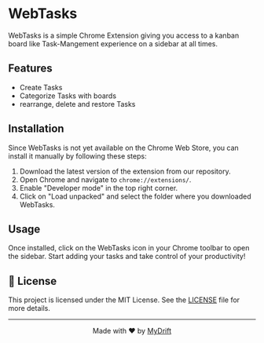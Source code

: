 # WebTasks

WebTasks is a simple Chrome Extension giving you access to a kanban board like Task-Mangement experience on a sidebar at all times.

## Features
- Create Tasks
- Categorize Tasks with boards
- rearrange, delete and restore Tasks

## Installation
Since WebTasks is not yet available on the Chrome Web Store, you can install it manually by following these steps:
1. Download the latest version of the extension from our repository.
2. Open Chrome and navigate to `chrome://extensions/`.
3. Enable "Developer mode" in the top right corner.
4. Click on "Load unpacked" and select the folder where you downloaded WebTasks.

## Usage
Once installed, click on the WebTasks icon in your Chrome toolbar to open the sidebar. Start adding your tasks and take control of your productivity!

## 📜 License
This project is licensed under the MIT License. 
See the [LICENSE](LICENSE) file for more details.

---
<p align="center">Made with ❤️ by <a href="https://github.com/MyDrift-user">MyDrift</a></p>